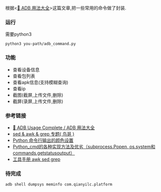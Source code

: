 根据<[🍭 ADB 用法大全](https://github.com/mzlogin/awesome-adb)>这篇文章,把一些常用的命令做了封装.

### 运行
需要python3
```
python3 you-path/adb_command.py
```

### 功能
- 查看设备信息
- 查看包列表
- 查看apk信息(支持模糊查询)
- 查看ip
- 截图(截屏,上传文件,删除)
- 截屏(录屏,上传文件,删除)

### 参考链接
- [🍭 ADB Usage Complete / ADB 用法大全](https://github.com/mzlogin/awesome-adb)
- [sed & awk & grep 专题( 鸟哥 )](http://www.cnblogs.com/moveofgod/p/3540575.html)
- [Python 命令行输出的颜色设置 ](http://blog.chinaunix.net/uid-27714502-id-4110758.html)
- [Python_cmd的各种实现方法及优劣（subprocess.Popen, os.system和commands.getstatusoutput）](http://blog.csdn.net/menglei8625/article/details/7494094)
- [工具手册 awk sed grep](http://www.itshouce.com.cn/linux/linux-grep.html)

### 待完成
```
adb shell dumpsys meminfo com.qianyilc.platform
```
